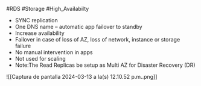 #RDS #Storage #High_Availabilty 

- SYNC replication
- One DNS name – automatic app failover to standby
- Increase availability
- Failover in case of loss of AZ, loss of network, instance or storage failure
- No manual intervention in apps
- Not used for scaling
- Note:The Read Replicas be setup as Multi AZ for Disaster Recovery (DR)

![[Captura de pantalla 2024-03-13 a la(s) 12.10.52 p.m..png]]

